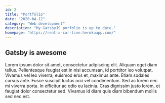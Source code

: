 ```yaml
---
id: 2
title: "Portfolio"
date: "2020-04-12"
category: "Web development"
description: "My GatsbyJS porfolio is up to date."
homepage: "https://rent-a-car-live.herokuapp.com/"
---
```


## Gatsby is awesome

Lorem ipsum dolor sit amet, consectetur adipiscing elit. Aliquam eget diam tellus. Pellentesque feugiat est in nisi accumsan, id porttitor leo volutpat. Vivamus vel leo viverra, euismod eros et, maximus ante. Etiam sodales cursus ante. Fusce suscipit luctus orci vel condimentum. Sed ac lorem nec mi viverra porta. In efficitur ac odio eu lacinia. Cras dignissim justo lorem, et feugiat dolor consectetur sed. Vivamus id diam quis diam bibendum mollis sed nec est.
